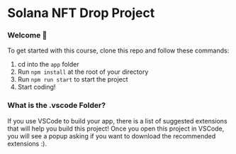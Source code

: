 # Solana NFT Drop Project

### Welcome 👋

To get started with this course, clone this repo and follow these commands:

1. cd into the `app` folder
2. Run `npm install` at the root of your directory
3. Run `npm run start` to start the project
4. Start coding!

### What is the .vscode Folder?

If you use VSCode to build your app, there is a list of suggested extensions that will help you build this project! Once you open this project in VSCode, you will see a popup asking if you want to download the recommended extensions :).
